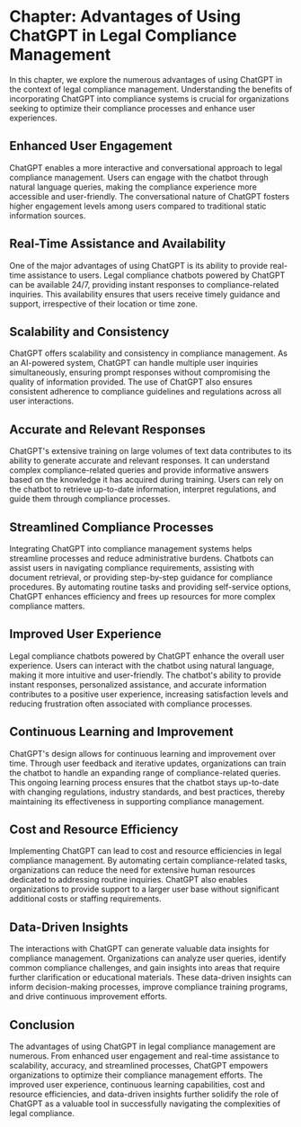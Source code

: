 Chapter: Advantages of Using ChatGPT in Legal Compliance Management
===================================================================

In this chapter, we explore the numerous advantages of using ChatGPT in the context of legal compliance management. Understanding the benefits of incorporating ChatGPT into compliance systems is crucial for organizations seeking to optimize their compliance processes and enhance user experiences.

Enhanced User Engagement
------------------------

ChatGPT enables a more interactive and conversational approach to legal compliance management. Users can engage with the chatbot through natural language queries, making the compliance experience more accessible and user-friendly. The conversational nature of ChatGPT fosters higher engagement levels among users compared to traditional static information sources.

Real-Time Assistance and Availability
-------------------------------------

One of the major advantages of using ChatGPT is its ability to provide real-time assistance to users. Legal compliance chatbots powered by ChatGPT can be available 24/7, providing instant responses to compliance-related inquiries. This availability ensures that users receive timely guidance and support, irrespective of their location or time zone.

Scalability and Consistency
---------------------------

ChatGPT offers scalability and consistency in compliance management. As an AI-powered system, ChatGPT can handle multiple user inquiries simultaneously, ensuring prompt responses without compromising the quality of information provided. The use of ChatGPT also ensures consistent adherence to compliance guidelines and regulations across all user interactions.

Accurate and Relevant Responses
-------------------------------

ChatGPT's extensive training on large volumes of text data contributes to its ability to generate accurate and relevant responses. It can understand complex compliance-related queries and provide informative answers based on the knowledge it has acquired during training. Users can rely on the chatbot to retrieve up-to-date information, interpret regulations, and guide them through compliance processes.

Streamlined Compliance Processes
--------------------------------

Integrating ChatGPT into compliance management systems helps streamline processes and reduce administrative burdens. Chatbots can assist users in navigating compliance requirements, assisting with document retrieval, or providing step-by-step guidance for compliance procedures. By automating routine tasks and providing self-service options, ChatGPT enhances efficiency and frees up resources for more complex compliance matters.

Improved User Experience
------------------------

Legal compliance chatbots powered by ChatGPT enhance the overall user experience. Users can interact with the chatbot using natural language, making it more intuitive and user-friendly. The chatbot's ability to provide instant responses, personalized assistance, and accurate information contributes to a positive user experience, increasing satisfaction levels and reducing frustration often associated with compliance processes.

Continuous Learning and Improvement
-----------------------------------

ChatGPT's design allows for continuous learning and improvement over time. Through user feedback and iterative updates, organizations can train the chatbot to handle an expanding range of compliance-related queries. This ongoing learning process ensures that the chatbot stays up-to-date with changing regulations, industry standards, and best practices, thereby maintaining its effectiveness in supporting compliance management.

Cost and Resource Efficiency
----------------------------

Implementing ChatGPT can lead to cost and resource efficiencies in legal compliance management. By automating certain compliance-related tasks, organizations can reduce the need for extensive human resources dedicated to addressing routine inquiries. ChatGPT also enables organizations to provide support to a larger user base without significant additional costs or staffing requirements.

Data-Driven Insights
--------------------

The interactions with ChatGPT can generate valuable data insights for compliance management. Organizations can analyze user queries, identify common compliance challenges, and gain insights into areas that require further clarification or educational materials. These data-driven insights can inform decision-making processes, improve compliance training programs, and drive continuous improvement efforts.

Conclusion
----------

The advantages of using ChatGPT in legal compliance management are numerous. From enhanced user engagement and real-time assistance to scalability, accuracy, and streamlined processes, ChatGPT empowers organizations to optimize their compliance management efforts. The improved user experience, continuous learning capabilities, cost and resource efficiencies, and data-driven insights further solidify the role of ChatGPT as a valuable tool in successfully navigating the complexities of legal compliance.
